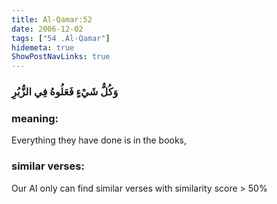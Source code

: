 ```yaml
---
title: Al-Qamar:52
date: 2006-12-02
tags: ["54 .Al-Qamar"]
hidemeta: true 
ShowPostNavLinks: true 
---
```

### وَكُلُّ شَيْءٍ فَعَلُوهُ فِي الزُّبُرِ
### meaning: 
Everything they have done is in the books,
### similar verses: 

Our AI only can find similar verses with similarity score > 50% 




